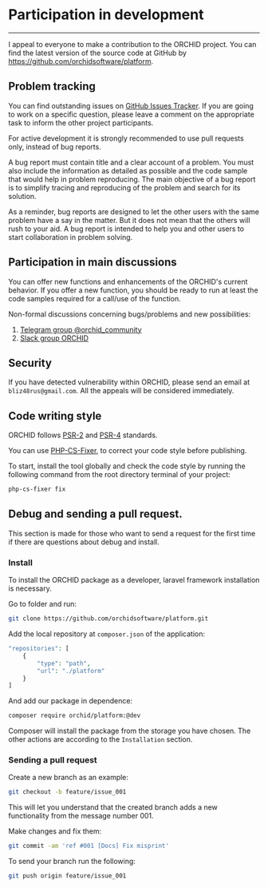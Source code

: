 # Participation in development
----------

I appeal to everyone to make a contribution to the ORCHID project. You can find the latest version of the source code at GitHub by <https://github.com/orchidsoftware/platform>.

## Problem tracking

You can find outstanding issues on [GitHub Issues Tracker](https://github.com/orchidsoftware/platform/issues).
If you are going to work on a specific question, please leave a comment on the appropriate task to inform the other project participants.


For active development it is strongly recommended to use pull requests only, instead of bug reports. 

A bug report must contain title and a clear account of a problem. You must also include the information as detailed as possible and the code sample that would help in problem reproducing. The main objective of a bug report is to simplify tracing and reproducing of the problem and search for its solution.

As a reminder, bug reports are designed to let the other users with the same problem have a say in the matter. But it does not mean that the others will rush to your aid. A bug report is intended to help you and other users to start collaboration in problem solving.


## Participation in main discussions

You can offer new functions and enhancements of the ORCHID's current behavior. If you offer a new function, you should be ready to run at least the code samples required for a call/use of the function.

 Non-formal discussions concerning bugs/problems and new possibilities:
  1. [Telegram group @orchid_community](https://t.me/orchid_community)
  1. [Slack group ORCHID](https://lara-orchid.slack.com/messages/C6JJA6X0V/) 

## Security

If you have detected vulnerability within ORCHID, please send an email at `bliz48rus@gmail.com`.
All the appeals will be considered immediately. 


## Code writing style

ORCHID follows [PSR-2](https://github.com/php-fig/fig-standards/blob/master/accepted/PSR-2-coding-style-guide-meta.md) and [PSR-4](Https://github.com/php-fig/fig-standards/blob/master/accepted/PSR-4-autoloader.md) standards.


You can use [PHP-CS-Fixer](https://github.com/FriendsOfPHP/PHP-CS-Fixer), to correct your code style before publishing.

To start, install the tool globally and check the code style by running the following command from the root directory terminal of your project:
````bash
php-cs-fixer fix
````



## Debug and sending a pull request.


This section is made for those who want to send a request for the first time if there are questions about debug and install.



### Install

To install the ORCHID package as a developer, laravel framework installation is necessary.

Go to folder and run:

```bash
git clone https://github.com/orchidsoftware/platform.git
```

Add the local repository at `composer.json` of the application:

```php
"repositories": [
    {
        "type": "path",
        "url": "./platform"
    }
]
```

And add our package in dependence:

```bash
composer require orchid/platform:@dev
````
Composer will install the package from the storage you have chosen.
The other actions are according to the `Installation` section.

### Sending a pull request

Create a new branch as an example:

```bash
git checkout -b feature/issue_001
```

This will let you understand that the created branch adds a new functionality from the message number 001.


Make changes and fix them:

```bash
git commit -am 'ref #001 [Docs] Fix misprint'
```


To send your branch run the following:
```bash
git push origin feature/issue_001
```


